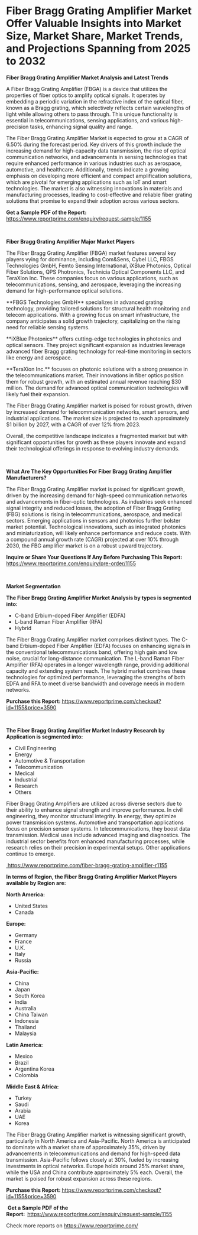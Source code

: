 <p><h1>Fiber Bragg Grating Amplifier Market Offer Valuable Insights into Market Size, Market Share, Market Trends, and Projections Spanning from 2025 to 2032</h1></p><p><strong>Fiber Bragg Grating Amplifier Market Analysis and Latest Trends</strong></p>
<p><p>A Fiber Bragg Grating Amplifier (FBGA) is a device that utilizes the properties of fiber optics to amplify optical signals. It operates by embedding a periodic variation in the refractive index of the optical fiber, known as a Bragg grating, which selectively reflects certain wavelengths of light while allowing others to pass through. This unique functionality is essential in telecommunications, sensing applications, and various high-precision tasks, enhancing signal quality and range.</p><p>The Fiber Bragg Grating Amplifier Market is expected to grow at a CAGR of 6.50% during the forecast period. Key drivers of this growth include the increasing demand for high-capacity data transmission, the rise of optical communication networks, and advancements in sensing technologies that require enhanced performance in various industries such as aerospace, automotive, and healthcare. Additionally, trends indicate a growing emphasis on developing more efficient and compact amplification solutions, which are pivotal for emerging applications such as IoT and smart technologies. The market is also witnessing innovations in materials and manufacturing processes, leading to cost-effective and reliable fiber grating solutions that promise to expand their adoption across various sectors.</p></p>
<p><strong>Get a Sample PDF of the Report:&nbsp;</strong> <a href="https://www.reportprime.com/enquiry/request-sample/1155?utm_campaign=3209&utm_medium=2&utm_source=Github&utm_content=ia&utm_term=18032025&utm_id=fiber-bragg-grating-amplifier">https://www.reportprime.com/enquiry/request-sample/1155</a></p>
<p>&nbsp;</p>
<p><strong>Fiber Bragg Grating Amplifier Major Market Players</strong></p>
<p><p>The Fiber Bragg Grating Amplifier (FBGA) market features several key players vying for dominance, including Com&Sens, Cybel LLC, FBGS Technologies GmbH, Femto Sensing International, iXBlue Photonics, Optical Fiber Solutions, QPS Photronics, Technicia Optical Components LLC, and TeraXion Inc. These companies focus on various applications, such as telecommunications, sensing, and aerospace, leveraging the increasing demand for high-performance optical solutions.</p><p>**FBGS Technologies GmbH** specializes in advanced grating technology, providing tailored solutions for structural health monitoring and telecom applications. With a growing focus on smart infrastructure, the company anticipates a solid growth trajectory, capitalizing on the rising need for reliable sensing systems.</p><p>**iXBlue Photonics** offers cutting-edge technologies in photonics and optical sensors. They project significant expansion as industries leverage advanced fiber Bragg grating technology for real-time monitoring in sectors like energy and aerospace.</p><p>**TeraXion Inc.** focuses on photonic solutions with a strong presence in the telecommunications market. Their innovations in fiber optics position them for robust growth, with an estimated annual revenue reaching $30 million. The demand for advanced optical communication technologies will likely fuel their expansion.</p><p>The Fiber Bragg Grating Amplifier market is poised for robust growth, driven by increased demand for telecommunication networks, smart sensors, and industrial applications. The market size is projected to reach approximately $1 billion by 2027, with a CAGR of over 12% from 2023.</p><p>Overall, the competitive landscape indicates a fragmented market but with significant opportunities for growth as these players innovate and expand their technological offerings in response to evolving industry demands.</p></p>
<p>&nbsp;</p>
<p><strong>What Are The Key Opportunities For Fiber Bragg Grating Amplifier Manufacturers?</strong></p>
<p><p>The Fiber Bragg Grating Amplifier market is poised for significant growth, driven by the increasing demand for high-speed communication networks and advancements in fiber-optic technologies. As industries seek enhanced signal integrity and reduced losses, the adoption of Fiber Bragg Grating (FBG) solutions is rising in telecommunications, aerospace, and medical sectors. Emerging applications in sensors and photonics further bolster market potential. Technological innovations, such as integrated photonics and miniaturization, will likely enhance performance and reduce costs. With a compound annual growth rate (CAGR) projected at over 10% through 2030, the FBG amplifier market is on a robust upward trajectory.</p></p>
<p><strong>Inquire or Share Your Questions If Any Before Purchasing This Report:</strong> <a href="https://www.reportprime.com/enquiry/pre-order/1155?utm_campaign=3209&utm_medium=2&utm_source=Github&utm_content=ia&utm_term=18032025&utm_id=fiber-bragg-grating-amplifier">https://www.reportprime.com/enquiry/pre-order/1155</a></p>
<p>&nbsp;</p>
<p><strong>Market Segmentation</strong></p>
<p><strong>The Fiber Bragg Grating Amplifier Market Analysis by types is segmented into:</strong></p>
<p><ul><li>C-band Erbium-doped Fiber Amplifier (EDFA)</li><li>L-band Raman Fiber Amplifier (RFA)</li><li>Hybrid</li></ul></p>
<p><p>The Fiber Bragg Grating Amplifier market comprises distinct types. The C-band Erbium-doped Fiber Amplifier (EDFA) focuses on enhancing signals in the conventional telecommunications band, offering high gain and low noise, crucial for long-distance communication. The L-band Raman Fiber Amplifier (RFA) operates in a longer wavelength range, providing additional capacity and extending system reach. The hybrid market combines these technologies for optimized performance, leveraging the strengths of both EDFA and RFA to meet diverse bandwidth and coverage needs in modern networks.</p></p>
<p><strong>Purchase this Report:&nbsp;</strong><a href="https://www.reportprime.com/checkout?id=1155&price=3590&utm_campaign=3209&utm_medium=2&utm_source=Github&utm_content=ia&utm_term=18032025&utm_id=fiber-bragg-grating-amplifier">https://www.reportprime.com/checkout?id=1155&price=3590</a></p>
<p>&nbsp;</p>
<p><strong>The Fiber Bragg Grating Amplifier Market Industry Research by Application is segmented into:</strong></p>
<p><ul><li>Civil Engineering</li><li>Energy</li><li>Automotive & Transportation</li><li>Telecommunication</li><li>Medical</li><li>Industrial</li><li>Research</li><li>Others</li></ul></p>
<p><p>Fiber Bragg Grating Amplifiers are utilized across diverse sectors due to their ability to enhance signal strength and improve performance. In civil engineering, they monitor structural integrity. In energy, they optimize power transmission systems. Automotive and transportation applications focus on precision sensor systems. In telecommunications, they boost data transmission. Medical uses include advanced imaging and diagnostics. The industrial sector benefits from enhanced manufacturing processes, while research relies on their precision in experimental setups. Other applications continue to emerge.</p></p>
<p><a href="https://www.reportprime.com/fiber-bragg-grating-amplifier-r1155?utm_campaign=3209&utm_medium=2&utm_source=Github&utm_content=ia&utm_term=18032025&utm_id=fiber-bragg-grating-amplifier">&nbsp;https://www.reportprime.com/fiber-bragg-grating-amplifier-r1155</a></p>
<p><strong>In terms of Region, the Fiber Bragg Grating Amplifier Market Players available by Region are:</strong></p>
<p>
    <p> <strong> North America: </strong>
        <ul>
            <li>United States</li>
            <li>Canada</li>
        </ul>
        </p> 
    <p> <strong> Europe: </strong>
        <ul>
            <li>Germany</li>
            <li>France</li>
            <li>U.K.</li>
            <li>Italy</li>
            <li>Russia</li>
        </ul>
        </p> 
    <p> <strong> Asia-Pacific: </strong>
        <ul>
            <li>China</li>
            <li>Japan</li>
            <li>South Korea</li>
            <li>India</li>
            <li>Australia</li>
            <li>China Taiwan</li>
            <li>Indonesia</li>
            <li>Thailand</li>
            <li>Malaysia</li>
        </ul>
        </p> 
    <p> <strong> Latin America: </strong>
        <ul>
            <li>Mexico</li>
            <li>Brazil</li>
            <li>Argentina Korea</li>
            <li>Colombia</li>
        </ul>
        </p> 
    <p> <strong> Middle East & Africa: </strong>
        <ul>
            <li>Turkey</li>
            <li>Saudi</li>
            <li>Arabia</li>
            <li>UAE</li>
            <li>Korea</li>
        </ul>
    </p>
    </p>
<p><p>The Fiber Bragg Grating Amplifier market is witnessing significant growth, particularly in North America and Asia-Pacific. North America is anticipated to dominate with a market share of approximately 35%, driven by advancements in telecommunications and demand for high-speed data transmission. Asia-Pacific follows closely at 30%, fueled by increasing investments in optical networks. Europe holds around 25% market share, while the USA and China contribute approximately 5% each. Overall, the market is poised for robust expansion across these regions.</p></p>
<p><strong>Purchase this Report: </strong><a href="https://www.reportprime.com/checkout?id=1155&price=3590&utm_campaign=3209&utm_medium=2&utm_source=Github&utm_content=ia&utm_term=18032025&utm_id=fiber-bragg-grating-amplifier">https://www.reportprime.com/checkout?id=1155&price=3590</a></p>
<p>&nbsp;<strong>Get a Sample PDF of the Report:&nbsp;&nbsp;</strong><a href="https://www.reportprime.com/enquiry/request-sample/1155?utm_campaign=3209&utm_medium=2&utm_source=Github&utm_content=ia&utm_term=18032025&utm_id=fiber-bragg-grating-amplifier">https://www.reportprime.com/enquiry/request-sample/1155</a></p>
<p><strong></strong></p>
<p>Check more reports on <a href="https://www.reportprime.com/?utm_campaign=3209&utm_medium=2&utm_source=Github&utm_content=ia&utm_term=18032025&utm_id=fiber-bragg-grating-amplifier">https://www.reportprime.com/</a></p>